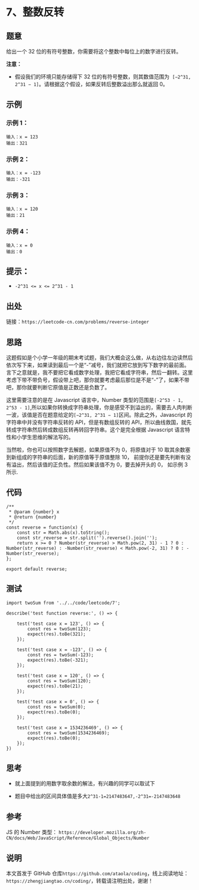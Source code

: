 # 7、整数反转

## 题意

给出一个 32 位的有符号整数，你需要将这个整数中每位上的数字进行反转。

**注意：**

- 假设我们的环境只能存储得下 32 位的有符号整数，则其数值范围为  `[−2^31, 2^31 − 1]`。请根据这个假设，如果反转后整数溢出那么就返回 0。

## 示例

### 示例 1：

```
输入：x = 123
输出：321
```

### 示例 2：

```
输入：x = -123
输出：-321
```

### 示例 3：

```
输入：x = 120
输出：21
```

### 示例 4：

```
输入：x = 0
输出：0
```

## 提示：

- `-2^31 <= x <= 2^31 - 1`

## 出处

链接：`https://leetcode-cn.com/problems/reverse-integer`

## 思路

这题假如是个小学一年级的期末考试题，我们大概会这么做，从右边往左边读然后依次写下来，如果读到最后一个是“-”减号，我们就把它放到写下数字的最前面。言下之意就是，我不要把它看成数字处理，我把它看成字符串，然后一翻转。这里考虑下带不带负号，假设带上吧，那你就要考虑最后那位是不是“-”了，如果不带吧，那你就要判断它原值是正数还是负数了。

这里需要注意的是在 Javascript 语言中，Number 类型的范围是`[-2^53 - 1, 2^53 - 1]`,所以如果你转换成字符串处理，你是感受不到溢出的，需要去人肉判断一波，该值是否在题意给定的`[−2^31, 2^31 − 1]`区间。除此之外，Javascript 的字符串中并没有字符串反转的 API，但是有数组反转的 API，所以曲线救国，就先转成字符串然后转成数组反转再转回字符串。这个是完全根据 Javascript 语言特性和小学生思维的解法写的。

当然啦，你也可以按照数字去解题，如果原值不为 0，将原值对于 10 取其余数塞到新组成的字符串的后面，新的原值等于原值整除 10， 前提你还是要先判断有没有溢出，然后该值的正负性。然后如果该值不为 0，要去掉开头的 0， 如示例 3 所示.

## 代码

```
/**
 * @param {number} x
 * @return {number}
 */
const reverse = function(x) {
    const str = Math.abs(x).toString();
    const str_reverse = str.split('').reverse().join('');
    return x >= 0 ? Number(str_reverse) > Math.pow(2, 31) - 1 ? 0 : Number(str_reverse) : -Number(str_reverse) < Math.pow(-2, 31) ? 0 : -Number(str_reverse);
};

export default reverse;
```

## 测试

```
import twoSum from '../../code/leetcode/7';

describe('test function reverse:', () => {

    test('test case x = 123', () => {
        const res = twoSum(123);
        expect(res).toBe(321);
    });

    test('test case x = -123', () => {
        const res = twoSum(-123);
        expect(res).toBe(-321);
    });

    test('test case x = 120', () => {
        const res = twoSum(120);
        expect(res).toBe(21);
    });

    test('test case x = 0', () => {
        const res = twoSum(0);
        expect(res).toBe(0);
    });

    test('test case x = 1534236469', () => {
        const res = twoSum(1534236469);
        expect(res).toBe(0);
    });
})
```

## 思考

- 就上面提到的用数字取余数的解法，有兴趣的同学可以取试下

- 题目中给出的区间具体值是多大`2^31-1=2147483647,-2^31=-2147483648`

## 参考

JS 的 Number 类型： `https://developer.mozilla.org/zh-CN/docs/Web/JavaScript/Reference/Global_Objects/Number`

## 说明

本文首发于 GitHub 仓库`https://github.com/ataola/coding`，线上阅读地址：`https://zhengjiangtao.cn/coding/`，转载请注明出处，谢谢！
